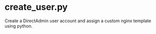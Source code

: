 # create_user.py
Create a DirectAdmin user account and assign a custom nginx template using python.
